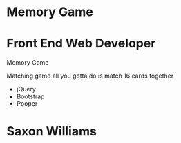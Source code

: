# Memory Game
# Front End Web Developer

Memory Game

Matching game all you gotta do is match 16 cards together 

* jQuery
* Bootstrap
* Pooper
# Saxon Williams
